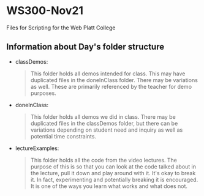 # WS300-Nov21
 Files for Scripting for the Web Platt College

## Information about Day's folder structure
- classDemos:
    > This folder holds all demos intended for class. This may have duplicated files in the doneInClass folder. There may be variations as well. These are primarily referenced by the teacher for demo purposes. 
- doneInClass:
    > This folder holds all demos we did in class. There may be duplicated files in the classDemos folder, but there can be variations depending on student need and inquiry as well as potential time constraints.
- lectureExamples:
    > This folder holds all the code from the video lectures. The purpose of this is so that you can look at the code talked about in the lecture, pull it down and play around with it. It's okay to break it. In fact, experimenting and potentially breaking it is encouraged. It is one of the ways you learn what works and what does not.
